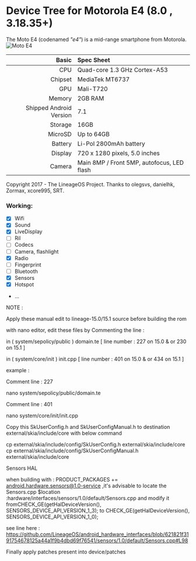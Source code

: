 #                                       Device Tree for Motorola E4 (8.0 , 3.18.35+)

The Moto E4 (codenamed _"e4"_) is a mid-range smartphone from Motorola.
![Moto E4](http://www.digitik.ru/upload/iblock/dd7/dd77003d77e62a8d7b9eb0d840bd3e77.jpg "Moto E4")

Basic   | Spec Sheet
-------:|:-------------------------
CPU     | Quad-core 1.3 GHz Cortex-A53
Chipset | MediaTek MT6737
GPU     | Mali-T720
Memory  | 2GB RAM
Shipped Android Version | 7.1
Storage | 16GB
MicroSD | Up to 64GB
Battery | Li-Pol 2800mAh battery
Display | 720 x 1280 pixels, 5.0 inches
Camera  | Main 8MP / Front 5MP, autofocus, LED flash

Copyright 2017 - The LineageOS Project.
Thanks to olegsvs, danielhk, Zormax, xcore995, SRT.

### Working:
- [x] Wifi
- [x] Sound
- [x] LiveDisplay
- [ ] Ril
- [ ] Codecs
- [ ] Camera, flashlight
- [x] Radio
- [ ] Fingerprint
- [ ] Bluetooth
- [x] Sensors
- [X] Hotspot
- ...



NOTE :

Apply these manual edit to lineage-15.0/15.1 source before building the rom

with nano editor, edit these files by Commenting the line :

in ( system/sepolicy/public ) domain.te [ line number : 227 on 15.0 & or 230 on 15.1 ]

in ( system/core/init ) init.cpp [ line number : 401 on 15.0 & or 434 on 15.1 ]

example :

Comment line : 227

nano system/sepolicy/public/domain.te

Comment line : 401

nano system/core/init/init.cpp

Copy this SkUserConfig.h and SkUserConfigManual.h to destination external/skia/include/core with below command

cp external/skia/include/config/SkUserConfig.h external/skia/include/core
cp external/skia/include/config/SkUserConfigManual.h external/skia/include/core

Sensors HAL 

when building with : PRODUCT_PACKAGES += android.hardware.sensors@1.0-service ,it's advisable to locate the Sensors.cpp $location :hardware/interfaces/sensors/1.0/default/Sensors.cpp and modify it fromCHECK_GE(getHalDeviceVersion(), SENSORS_DEVICE_API_VERSION_1_3); to CHECK_GE(getHalDeviceVersion(), SENSORS_DEVICE_API_VERSION_1_0);

see line here : https://github.com/LineageOS/android_hardware_interfaces/blob/621821f3191754678125a44a1f9b4dbd69f76541/sensors/1.0/default/Sensors.cpp#L98

Finally apply patches present into device/patches
